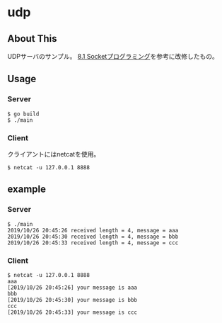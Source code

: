 # udp

## About This

UDPサーバのサンプル。
[8.1 Socketプログラミング](https://astaxie.gitbooks.io/build-web-application-with-golang/ja/08.1.html)を参考に改修したもの。

## Usage

### Server

```
$ go build
$ ./main
```

### Client

クライアントにはnetcatを使用。

```
$ netcat -u 127.0.0.1 8888
```

## example

### Server

```
$ ./main
2019/10/26 20:45:26 received length = 4, message = aaa
2019/10/26 20:45:30 received length = 4, message = bbb
2019/10/26 20:45:33 received length = 4, message = ccc
```

### Client

```
$ netcat -u 127.0.0.1 8888
aaa
[2019/10/26 20:45:26] your message is aaa
bbb
[2019/10/26 20:45:30] your message is bbb
ccc
[2019/10/26 20:45:33] your message is ccc
```
